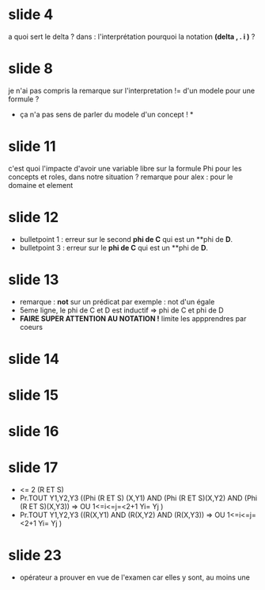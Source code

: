# slide 4

a quoi sert le delta ? dans : l'interprétation
pourquoi la notation **(delta   ,    .     i    )** ?

# slide 8

je n'ai pas compris la remarque sur l'interpretation != d'un modele pour une formule ?

* ça n'a pas sens de parler du modele d'un concept !
	*

# slide 11

c'est quoi l'impacte d'avoir une variable libre sur la formule Phi pour les concepts et roles, dans notre situation ?
remarque pour alex : pour le domaine et element

# slide 12

* bulletpoint 1 : erreur sur le second **phi de C** qui est un **phi de **D**.
* bulletpoint 3 : erreur sur le **phi de C** qui est un **phi de **D**.

# slide 13

* remarque : **not** sur un prédicat par exemple : not d'un égale
* 5eme ligne, le phi de C et D est inductif => phi de C et phi de D
* **FAIRE SUPER ATTENTION AU NOTATION !** limite les appprendres par coeurs

# slide 14

# slide 15

# slide 16

# slide 17

* <= 2 (R ET S)
* Pr.TOUT  Y1,Y2,Y3 ((Phi (R ET S) (X,Y1) AND (Phi (R ET S)(X,Y2) AND (Phi (R ET S)(X,Y3)) => OU 1<=i<=j=<2+1 Yi= Yj )
* Pr.TOUT  Y1,Y2,Y3 ((R(X,Y1) AND (R(X,Y2) AND (R(X,Y3)) => OU 1<=i<=j=<2+1 Yi= Yj )

# slide 23

* opérateur a prouver en vue de l'examen car elles y sont, au moins une
